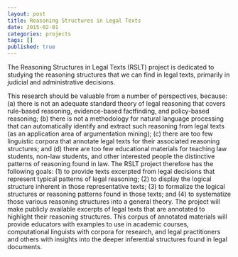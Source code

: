 ```yaml
---
layout: post
title: Reasoning Structures in Legal Texts
date: 2015-02-01
categories: projects
tags: []
published: true
---
```


The Reasoning Structures in Legal Texts (RSLT) project is dedicated to studying the reasoning structures that we can find in legal texts, primarily in judicial and administrative decisions.

<!--more-->

This research should be valuable from a number of perspectives, because: (a) there is not an adequate standard theory of legal reasoning that covers rule-based reasoning, evidence-based factfinding, and policy-based reasoning; (b) there is not a methodology for natural language processing that can automatically identify and extract such reasoning from legal texts (as an application area of argumentation mining); (c) there are too few linguistic corpora that annotate legal texts for their associated reasoning structures; and (d) there are too few educational materials for teaching law students, non-law students, and other interested people the distinctive patterns of reasoning found in law.
The RSLT project therefore has the following goals: (1) to provide texts excerpted from legal decisions that represent typical patterns of legal reasoning; (2) to display the logical structure inherent in those representative texts; (3) to formalize the logical structures or reasoning patterns found in those texts; and (4) to systematize those various reasoning structures into a general theory.
The project will make publicly available excerpts of legal texts that are annotated to highlight their reasoning structures. This corpus of annotated materials will provide educators with examples to use in academic courses, computational linguists with corpora for research, and legal practitioners and others with insights into the deeper inferential structures found in legal documents.
